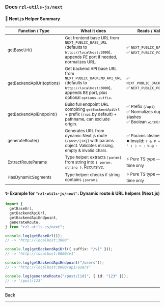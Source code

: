 ### Docs `rzl-utils-js/next`   
  
  #### 🚀 Next.js Helper Summary

  | <small>Function / Type </small>          | <small>What it does</small>                                                                                                                                        | <small>Reads / Validates</small>                                                                | <small>Example Output</small>                                           |
  | ---------------------------------------- | ------------------------------------------------------------------------------------------------------------------------------------------------------------------ | ----------------------------------------------------------------------------------------------- | ----------------------------------------------------------------------- |
  | <small>getBaseUrl()</small>              | <small>Get frontend base URL from `NEXT_PUBLIC_BASE_URL` (defaults to `http://localhost:3000`), appends FE port if needed, normalizes URL.</small>                 | <small>✅ `NEXT_PUBLIC_BASE_URL`<br>✅ `NEXT_PUBLIC_PORT_FE`</small>                            | <small>`"http://localhost:3000"`</small>                                |
  | <small>getBackendApiUrl(options)</small> | <small>Get backend API base URL from `NEXT_PUBLIC_BACKEND_API_URL` (defaults to `http://localhost:8000`), appends BE port, plus optional `options.suffix`.</small> | <small>✅ `NEXT_PUBLIC_BACKEND_API_URL`<br>✅ `NEXT_PUBLIC_PORT_BE`</small>                     | <small>`"http://localhost:8000/api"`</small>                            |
  | <small>getBackendApiEndpoint()</small>   | <small>Build full endpoint URL combining `getBackendApiUrl` + prefix (`/api` by default) + pathname, can exclude origin.</small>                                   | <small>✅ Prefix (`/api`)<br>✅ Normalizes duplicate slashes<br>✅ Boolean `withOrigin`</small> | <small>`"http://localhost:8000/api/users"`<br>or `"/api/users"`</small> |
  | <small>generateRoute()</small>           | <small>Generates URL from dynamic Next.js route (`/post/[id]`) with params object. Validates missing, empty & invalid chars.</small>                               | <small>✅ Params cleaned strings<br>❌ Invalid: `? & # = / space ' " ( ) + ; % @ :`</small>     | <small>`"/post/123"`</small>                                            |
  | <small>ExtractRouteParams<T></small>     | <small>Type helper: extracts `[param]` from string into `{ param: string }`. Recursive.</small>                                                                    | <small>⚡️ Pure TS type — compile time only</small>                                             | <small>`{ id: string }`</small>                                         |
  | <small>HasDynamicSegments<T></small>     | <small>Type helper: checks if string contains `[param]`.</small>                                                                                                   | <small>⚡️ Pure TS type — compile time only</small>                                             | <small>`true` / `false`</small>                                         |

  #### ✨ Example for `"rzl-utils-js/next"`: Dynamic route & URL helpers (Next.js)

  ```ts
  import {
    getBaseUrl,
    getBackendApiUrl,
    getBackendApiEndpoint,
    generateRoute,
  } from "rzl-utils-js/next";

  console.log(getBaseUrl());
  // -> "http://localhost:3000"

  console.log(getBackendApiUrl({ suffix: "/v1" }));
  // -> "http://localhost:8000/v1"

  console.log(getBackendApiEndpoint("/users"));
  // -> "http://localhost:8000/api/users"

  console.log(generateRoute("/post/[id]", { id: "123" }));
  // -> "/post/123"
  ```
---

[Back](https://github.com/rzl-app/rzl-utils-js?tab=readme-ov-file#nextjs-support--globals)

---
